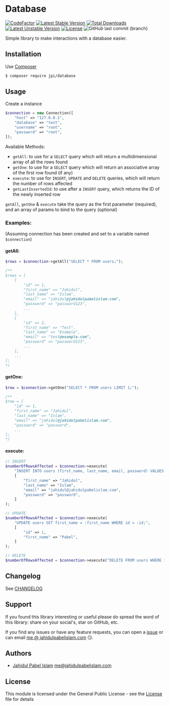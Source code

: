 # Database

[![CodeFactor](https://www.codefactor.io/repository/github/jahidulpabelislam/database/badge)](https://www.codefactor.io/repository/github/jahidulpabelislam/database)
[![Latest Stable Version](https://poser.pugx.org/jpi/database/v/stable)](https://packagist.org/packages/jpi/database)
[![Total Downloads](https://poser.pugx.org/jpi/database/downloads)](https://packagist.org/packages/jpi/database)
[![Latest Unstable Version](https://poser.pugx.org/jpi/database/v/unstable)](https://packagist.org/packages/jpi/database)
[![License](https://poser.pugx.org/jpi/database/license)](https://packagist.org/packages/jpi/database)
![GitHub last commit (branch)](https://img.shields.io/github/last-commit/jahidulpabelislam/database/master.svg?label=last%20activity)

Simple library to make interactions with a database easier.

## Installation

Use [Composer](https://getcomposer.org/)

```bash
$ composer require jpi/database 
```

## Usage

Create a instance
```php
$connection = new Connection([
    "host" => "127.0.0.1",
    "database" => "test",
    "username" => "root",
    "password" => "root",
]);
```

Available Methods:
- `getAll`: to use for a `SELECT` query which will return a multidimensional array of all the rows found
- `getOne`: to use for a `SELECT` query which will return an associative array of the first row found (if any)
- `execute`: to use for `INSERT`, `UPDATE` and `DELETE` queries, which will return the number of rows affected
- `getLastInsertedId`: to use after a `INSERT` query, which returns the ID of the newly inserted row

`getAll`, `getOne` & `execute` take the query as the first parameter (required), and an array of params to bind to the query (optional)

### Examples:

(Assuming connection has been created and set to a variable named `$connection`)

#### getAll:

```php
$rows = $connection->getAll("SELECT * FROM users;");

/**
$rows = [
    [
        "id" => 1,
        "first_name" => "Jahidul",
        "last_name" => "Islam",
        "email" => "jahidul@jahidulpabelislam.com",
        "password" => "password123",
        ...
    ],
    [
        "id" => 2,
        "first_name" => "Test",
        "last_name" => "Example",
        "email" => "test@example.com",
        "password" => "password123",
        ...
    ],
    ...
];
*/
```

#### getOne:

```php
$row = $connection->getOne("SELECT * FROM users LIMIT 1;");

/**
$row = [
    "id" => 1,
    "first_name" => "Jahidul",
    "last_name" => "Islam",
    "email" => "jahidul@jahidulpabelislam.com",
    "password" => "password",
    ...
];
*/
```

#### execute:

```php
// INSERT
$numberOfRowsAffected = $connection->execute(
    "INSERT INTO users (first_name, last_name, email, password) VALUES (:first_name, :last_name, :email, :password);",
    [
        "first_name" => "Jahidul",
        "last_name" => "Islam",
        "email" => "jahidul@jahidulpabelislam.com",
        "password" => "password",
    ]
);

// UPDATE
$numberOfRowsAffected = $connection->execute(
    "UPDATE users SET first_name = :first_name WHERE id = :id;",
    [
        "id" => 1,
        "first_name" => "Pabel",
    ]
);

// DELETE
$numberOfRowsAffected = $connection->execute("DELETE FROM users WHERE id = :id;", ["id" => 1]);
```

## Changelog

See [CHANGELOG](CHANGELOG.md)

## Support

If you found this library interesting or useful please do spread the word of this library: share on your social's, star on GitHub, etc.

If you find any issues or have any feature requests, you can open a [issue](https://github.com/jahidulpabelislam/database/issues) or can email [me @ jahidulpabelislam.com](mailto:me@jahidulpabelislam.com) :smirk:.

## Authors

-   [Jahidul Pabel Islam](https://jahidulpabelislam.com/) [<me@jahidulpabelislam.com>](mailto:me@jahidulpabelislam.com)

## License

This module is licensed under the General Public License - see the [License](LICENSE.md) file for details
